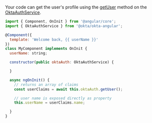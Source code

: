 Your code can get the user's profile using the [getUser](https://github.com/okta/okta-oidc-js/tree/master/packages/okta-angular#oktaauthgetuser) method on the [OktaAuthService](https://github.com/okta/okta-oidc-js/tree/master/packages/okta-angular#oktaauthservice).

```javascript
import { Component, OnInit } from '@angular/core';
import { OktaAuthService } from '@okta/okta-angular';

@Component({
  template: 'Welcome back, {{ userName }}'
})
class MyComponent implements OnInit {
  userName: string;

  constructor(public oktaAuth: OktaAuthService) {

  }

  async ngOnInit() {
    // returns an array of claims
    const userClaims = await this.oktaAuth.getUser();

    // user name is exposed directly as property
    this.userName = userClaims.name;

  }
}
```